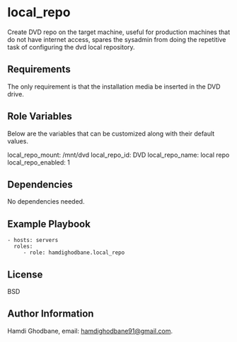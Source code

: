 local_repo
=========

Create DVD repo on the target machine, useful for production machines that do not have internet access, spares the sysadmin from doing the repetitive task of configuring the dvd local repository.

Requirements
------------

The only requirement is that the installation media be inserted in the DVD drive.

Role Variables
--------------

Below are the variables that can be customized along with their default values.

local_repo_mount: /mnt/dvd
local_repo_id: DVD
local_repo_name: local repo
local_repo_enabled: 1

Dependencies
------------

No dependencies needed.

Example Playbook
----------------


    - hosts: servers
      roles:
         - role: hamdighodbane.local_repo

License
-------

BSD

Author Information
------------------

Hamdi Ghodbane, email: hamdighodbane91@gmail.com.
